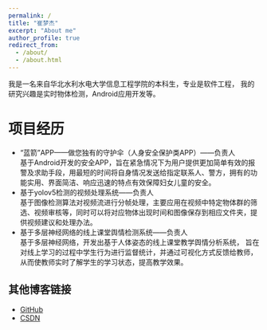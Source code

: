```yaml
---
permalink: /
title: "崔梦杰"
excerpt: "About me"
author_profile: true
redirect_from: 
  - /about/
  - /about.html
---
```

我是一名来自华北水利水电大学信息工程学院的本科生，专业是软件工程，
我的研究兴趣是实时物体检测，Android应用开发等。

项目经历
======
* “蓝箭”APP——做您独有的守护伞（人身安全保护类APP）——负责人<br>
基于Android开发的安全APP，旨在紧急情况下为用户提供更加简单有效的报警及求助手段，用最短的时间将自身情况发送给指定联系人、警方，拥有的功能实用、界面简洁、响应迅速的特点有效保障妇女儿童的安全。
* 基于yolov5检测的视频处理系统——负责人<br>
基于图像检测算法对视频流进行分帧处理，主要应用在视频中特定物体群的筛选、视频审核等，同时可以将对应物体出现时间和图像保存到相应文件夹，提供视频建议和处理办法。
* 基于多层神经网络的线上课堂舆情检测系统——负责人<br>
基于多层神经网络，开发出基于人体姿态的线上课堂教学舆情分析系统， 旨在对线上学习的过程中学生行为进行监督统计，并通过可视化方式反馈给教师，从而使教师实时了解学生的学习状态，提高教学效果。

其他博客链接
------
* [GitHub](https://github.com/CMJZM)
* [CSDN](https://blog.csdn.net/m0_62522429?spm=1011.2124.3001.5343)
